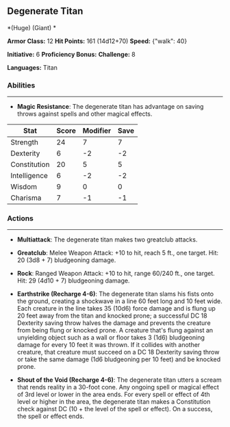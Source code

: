 ## Degenerate Titan
*(Huge) (Giant) *

**Armor Class:** 12
**Hit Points:** 161 (14d12+70)
**Speed:** {"walk": 40}

**Initiative:** 6
**Proficiency Bonus:**
**Challenge:** 8

**Languages:** Titan

### Abilities
 --- 
- **Magic Resistance**: The degenerate titan has advantage on saving throws against spells and other magical effects.



| Stat | Score | Modifier | Save |
| ---- | ---- | ---- | ---- |
| Strength | 24 | 7 | 7 |
| Dexterity | 6 | -2 | -2 |
| Constitution | 20 | 5 | 5 |
| Intelligence | 6 | -2 | -2 |
| Wisdom | 9 | 0 | 0 |
| Charisma | 7 | -1 | -1 |

### Actions
 --- 
- **Multiattack**: The degenerate titan makes two greatclub attacks.

- **Greatclub**: Melee Weapon Attack: +10 to hit, reach 5 ft., one target. Hit: 20 (3d8 + 7) bludgeoning damage.

- **Rock**: Ranged Weapon Attack: +10 to hit, range 60/240 ft., one target. Hit: 29 (4d10 + 7) bludgeoning damage.

- **Earthstrike (Recharge 4-6)**: The degenerate titan slams his fists onto the ground, creating a shockwave in a line 60 feet long and 10 feet wide. Each creature in the line takes 35 (10d6) force damage and is flung up 20 feet away from the titan and knocked prone; a successful DC 18 Dexterity saving throw halves the damage and prevents the creature from being flung or knocked prone. A creature that's flung against an unyielding object such as a wall or floor takes 3 (1d6) bludgeoning damage for every 10 feet it was thrown. If it collides with another creature, that creature must succeed on a DC 18 Dexterity saving throw or take the same damage (1d6 bludgeoning per 10 feet) and be knocked prone.

- **Shout of the Void (Recharge 4-6)**: The degenerate titan utters a scream that rends reality in a 30-foot cone. Any ongoing spell or magical effect of 3rd level or lower in the area ends. For every spell or effect of 4th level or higher in the area, the degenerate titan makes a Constitution check against DC (10 + the level of the spell or effect). On a success, the spell or effect ends.

